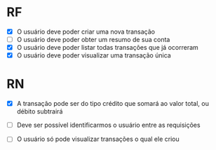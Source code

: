 # RF

- [x] O usuário deve poder criar uma nova transação
- [ ] O usuário deve poder obter um resumo de sua conta
- [x] O usuário deve poder listar todas transações que já ocorreram
- [x] O usuário deve poder visualizar uma transação única

# RN

- [x] A transação pode ser do tipo crédito que somará ao valor total, ou débito subtrairá
- [ ] Deve ser possível identificarmos o usuário entre as requisições 
- [ ] O usuário só pode visualizar transações o qual ele criou

